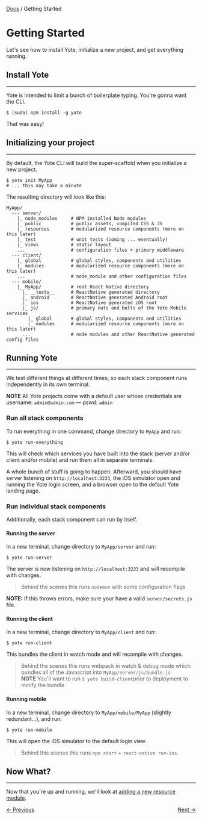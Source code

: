 [Docs](./) / Getting Started

Getting Started
========

Let's see how to install Yote, initialize a new project, and get everything running.

## Install Yote
****

Yote is intended to limit a bunch of boilerplate typing.  You're gonna want the CLI.
```
$ (sudo) npm install -g yote
```
That was easy!


## Initializing your project
****

By default, the Yote CLI will build the super-scaffold when you initialize a new project.

```
$ yote init MyApp
# ... this may take a minute
```

The resulting directory will look like this:

```
MyApp/
  --- server/           
    |_ node_modules     # NPM installed Node modules
    |_ public           # public assets, compiled CSS & JS
    |_ resources        # modularized resource components (more on this later)
    |_ test             # unit tests (coming ... eventually)
    |_ views            # static layout
    ...                 # configuration files + primary middleware
  --- client/           
    |_ global           # global styles, components and utilities
    |_ modules          # modularized resource components (more on this later)
    ...                 # node_module and other configuration files
  --- mobile/          
    |_ MyApp/           # root React Native directory
      |_ __tests__      # ReactNative generated directory
      |_ android        # ReactNative generated Android root
      |_ ios            # ReactNative generated iOS root
      |_ js/            # primary nuts and bolts of the Yote Mobile services
        |_ global       # global styles, components and utilities
        |_ modules      # modularized resource components (more on this later)
      ...               # node modules and other ReactNative generated config files    

```


## Running Yote
****

We test different things at different times, so each stack component runs independently in its own terminal.

**NOTE** All Yote projects come with a default user whose credentials are username: `admin@admin.com` &mdash; pswd: `admin`


### Run all stack components
To run everything in one command, change directory to `MyApp` and run:

```
$ yote run-everything
```
This will check which services you have built into the stack (server and/or client and/or mobile) and run them all in separate terminals.

A whole bunch of stuff is going to happen.  Afterward, you should have server listening on `http://localhost:3233`, the iOS simulator open and running the Yote login screen, and a browser open to the default Yote landing page.  

### Run individual stack components
Additionally, each stack component can run by itself.  

#### Running the server
In a new terminal, change directory to `MyApp/server` and run:
```
$ yote run-server
```
The server is now listening on `http://localhost:3233` and will recompile with changes.

> Behind the scenes this runs `nodemon` with some configuration flags

**NOTE:** If this throws errors, make sure your have a valid `server/secrets.js` file.   

#### Running the client
In a new terminal, change directory to `MyApp/client` and run:
```
$ yote run-client
```  
This bundles the client in watch mode and will recompile with changes.  

> Behind the scenes this runs webpack in watch & debug mode which bundles all of the Javascript into `MyApp/server/js/bundle.js`  
**NOTE** You'll want to run `$ yote build-client`prior to deployment to minify the bundle

#### Running mobile
In a new terminal, change directory to `MyApp/mobile/MyApp` (slightly redundant...), and run:
```
$ yote run-mobile
```
This will open the iOS simulator to the default login view.
> Behind this scenes this runs `npm start` + `react-native run-ios`.


## Now What?
****

Now that you're up and running, we'll look at [adding a new resource module](/tutorial).

<div><a style="float: left;" href="./">&larr; Previous</a>  <a style="float: right;" href="./tutorial">Next &rarr;</a> </div>
